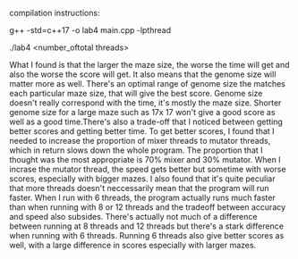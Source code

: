 compilation instructions:

g++ -std=c++17 -o lab4 main.cpp -lpthread

./lab4 <number_oftotal threads> <threshold g for determining
completion> <rows> <cols> <genome length>

What I found is that the larger the maze size, the worse the time will
get and also the worse the score will get. It also means that the
genome size will matter more as well. There's an optimal range of genome size
the matches each particular maze size, that will give the best score.
Genome size doesn't really correspond with the time, it's mostly the maze size.
Shorter genome size for a large maze such as 17x 17 won't give a good score as well
as a good time.There's also a trade-off that I noticed between
getting better scores and getting better time. To get better scores, I found that
I needed to increase the proportion of mixer threads to mutator threads, which in
return slows down the whole program. The proportion that I thought
was the most appropriate is 70% mixer and 30% mutator. When I incrase the
mutator thread, the speed gets better but sometime with worse scores,
especially with bigger mazes. I also found that it's quite peculiar
that more threads doesn't neccessarily mean that the program will run faster. 
When I run with 6 threads, the program actually runs much faster than when running with
8 or 12 threads and the tradeoff between accuracy and speed also subsides. 
There's actually not much of a difference between running at 8 threads and 12 threads but
there's a stark difference when running with 6 threads. Running 6 threads also give 
better scores as well, with a large difference in scores especially with larger mazes. 


